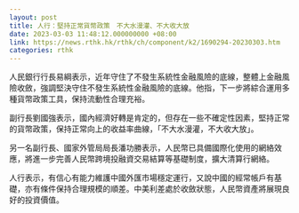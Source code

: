 ```yaml
---
layout: post
title: 人行：堅持正常貨幣政策　不大水漫灌、不大收大放
date: 2023-03-03 11:48:12.000000000 +08:00
link: https://news.rthk.hk/rthk/ch/component/k2/1690294-20230303.htm
categories: rthk
---
```


人民銀行行長易綱表示，近年守住了不發生系統性金融風險的底線，整體上金融風險收斂，強調堅決守住不發生系統性金融風險的底線。他指，下一步將綜合運用多種貨幣政策工具，保持流動性合理充裕。

副行長劉國強表示，國內經濟好轉是肯定的，但存在一些不確定性因素，堅持正常的貨幣政策，保持正常向上的收益率曲線，「不大水漫灌，不大收大放」。

另一名副行長、國家外管局局長潘功勝表示，人民幣已具備國際化使用的網絡效應，將進一步完善人民幣跨境投融資交易結算等基礎制度，擴大清算行網絡。

人行表示，有信心有能力維護中國外匯市場穩定運行，又說中國的經常帳戶有基礎，亦有條件保持合理規模的順差。中美利差處於收斂狀態，人民幣資產將展現良好的投資價值。
